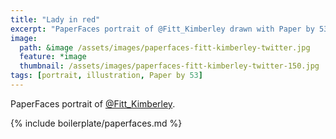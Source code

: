 ```yaml
---
title: "Lady in red"
excerpt: "PaperFaces portrait of @Fitt_Kimberley drawn with Paper by 53 on an iPad."
image: 
  path: &image /assets/images/paperfaces-fitt-kimberley-twitter.jpg 
  feature: *image
  thumbnail: /assets/images/paperfaces-fitt-kimberley-twitter-150.jpg
tags: [portrait, illustration, Paper by 53]
---
```


PaperFaces portrait of [@Fitt_Kimberley](https://twitter.com/Fitt_Kimberley).

{% include boilerplate/paperfaces.md %}
